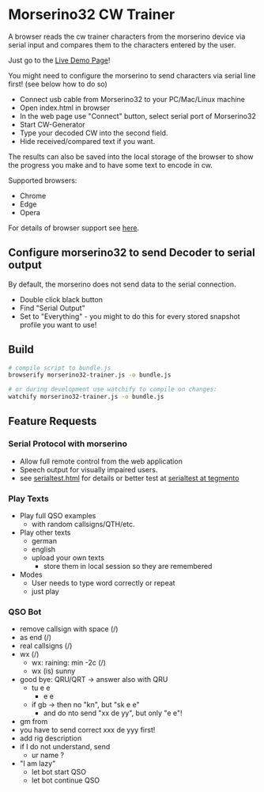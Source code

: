 # Morserino32 CW Trainer

A browser reads the cw trainer characters from the morserino device via serial input and compares them to the characters entered by the user.

Just go to the [Live Demo Page](https://tegmento.org)!

You might need to configure the morserino to send characters via serial line first! (see below how to do so)

* Connect usb cable from Morserino32 to your PC/Mac/Linux machine
* Open index.html in browser
* In the web page use "Connect" button, select serial port of Morserino32
* Start CW-Generator
* Type your decoded CW into the second field.
* Hide received/compared text if you want.

The results can also be saved into the local storage of the browser to show the progress you make and to have some text to encode in cw.

Supported browsers:
* Chrome
* Edge
* Opera

For details of browser support see [here](https://developer.mozilla.org/en-US/docs/Web/API/Navigator/serial).

## Configure morserino32 to send Decoder to serial output

By default, the morserino does not send data to the serial connection.

* Double click black button
* Find "Serial Output"
* Set to "Everything" - you might to do this for every stored snapshot profile you want to use!

## Build

```bash
# compile script to bundle.js
browserify morserino32-trainer.js -o bundle.js

# or during development use watchify to compile on changes:
watchify morserino32-trainer.js -o bundle.js
```

## Feature Requests

### Serial Protocol with morserino

* Allow full remote control from the web application
* Speech output for visually impaired users.
* see [serialtest.html](serialtest.html) for details or better test at [serialtest at tegmento](//tegmento.org/serialtest.html)

### Play Texts

* Play full QSO examples
  * with random callsigns/QTH/etc.
* Play other texts
  * german
  * english
  * upload your own texts
    * store them in local session so they are remembered
* Modes
  * User needs to type word correctly or repeat
  * just play


### QSO Bot

* remove callsign with space (/)
* <bk> as end (/)
* real callsigns (/)
* wx (/)
  * wx: raining: min -2c (/)
  * wx (is) sunny
* good bye: QRU/QRT -> answer also with QRU
  * tu e e 
    * e e
  * if gb -> then no "kn", but "sk e e"
    * and do nto send "xx de yy", but only "e e"!
* gm <call> from <qth>
* you have to send correct xxx de yyy first!
* add rig description
* if I do not understand, send
  * ur name ?
* "I am lazy"
  * let bot start QSO
  * let bot continue QSO